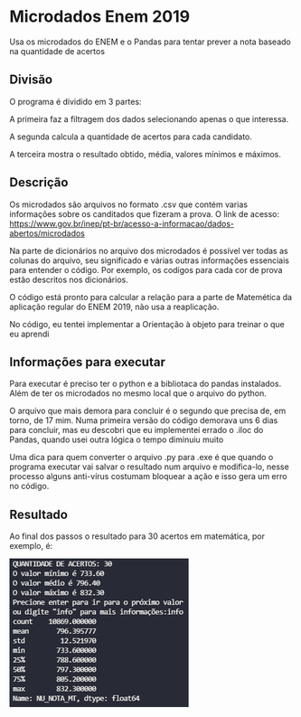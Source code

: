 # Microdados Enem 2019
 Usa os microdados do ENEM e o Pandas para tentar prever a nota baseado na quantidade de acertos

## Divisão
O programa é dividido em 3 partes:

A primeira faz a filtragem dos dados selecionando apenas o que interessa.

A segunda calcula a quantidade de acertos para cada candidato.

A terceira mostra o resultado obtido, média, valores mínimos e máximos.

## Descrição
Os microdados são arquivos no formato .csv que contém varias informações sobre os canditados que fizeram a prova. O link de acesso:
https://www.gov.br/inep/pt-br/acesso-a-informacao/dados-abertos/microdados

Na parte de dicionários no arquivo dos microdados é possível ver todas as colunas do arquivo, seu significado e várias outras informações essenciais para entender o código. Por exemplo, os codígos para cada cor de prova estão descritos nos dicionários.

O código está pronto para calcular a relação para a parte de Matemética da aplicação regular do ENEM 2019, não usa a reaplicação.

No código, eu tentei implementar a Orientação à objeto para treinar o que eu aprendi
## Informações para executar
Para executar é preciso ter o python e a bibliotaca do pandas instalados. Além de ter os microdados no mesmo local que o arquivo do python.

O arquivo que mais demora para concluir é o segundo que precisa de, em torno, de 17 mim. Numa primeira versão do código demorava uns 6 dias para concluir, mas eu descobri que eu implementei errado o .iloc do Pandas, quando usei outra lógica o tempo diminuiu muito

Uma dica para quem converter o arquivo .py para .exe é que quando o programa executar vai salvar o resultado num arquivo e modifica-lo, nesse processo alguns anti-vírus costumam bloquear a ação e isso gera um erro no código.
## Resultado
Ao final dos passos o resultado para 30 acertos em matemática, por exemplo, é:

![Screenshot](Screenshot.png)
